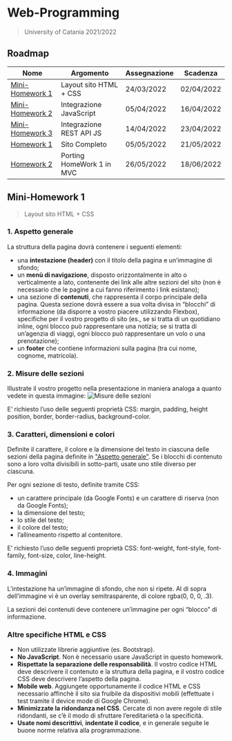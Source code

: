 # Web-Programming
> University of Catania 2021/2022 

## Roadmap
| Nome  | Argomento  | Assegnazione  | Scadenza  |
|---|---|---|---|
| [Mini-Homework 1](#Mini-Homework-1)  | Layout sito HTML + CSS  |  24/03/2022 |  02/04/2022 |
|  [Mini-Homework 2](#Mini-Homework-2) | Integrazione JavaScript  | 05/04/2022  | 16/04/2022  |
| [Mini-Homework 3](#Mini-Homework-3)  | Integrazione REST API JS  |  14/04/2022 |  23/04/2022 |
|  [Homework 1](#Homework-1) |  Sito Completo |  05/05/2022 |  21/05/2022 |
| [Homework 2](#Homework-2)  | Porting HomeWork 1 in MVC  |  26/05/2022 |  18/06/2022 |

## Mini-Homework 1
> Layout sito HTML + CSS

### 1. Aspetto generale
La struttura della pagina dovrà contenere i seguenti elementi:
- una **intestazione (header)** con il titolo della pagina e un’immagine di sfondo;
- un **menù di navigazione**, disposto orizzontalmente in alto o verticalmente a lato, contenente dei link alle altre sezioni del sito (non è necessario che le pagine a cui fanno riferimento i link esistano);
- una sezione di **contenuti**, che rappresenta il corpo principale della pagina. Questa sezione dovrà essere a sua volta divisa in “blocchi” di informazione (da disporre a vostro piacere utilizzando Flexbox), specifiche per il vostro progetto di sito (es., se si tratta di un quotidiano inline, ogni blocco può rappresentare una notizia; se si tratta di un’agenzia di viaggi, ogni blocco può rappresentare un volo o una prenotazione);
- un **footer** che contiene informazioni sulla pagina (tra cui nome, cognome, matricola).

### 2. Misure delle sezioni
Illustrate il vostro progetto nella presentazione in maniera analoga a quanto vedete in questa immagine:
![Misure delle sezioni](https://perceivelab.github.io/web-programming-course/imgs/specs.png)

E’ richiesto l’uso delle seguenti proprietà CSS: margin, padding, height position, border, border-radius, background-color.

### 3. Caratteri, dimensioni e colori
Definite il carattere, il colore e la dimensione del testo in ciascuna delle sezioni della pagina definite in ["Aspetto generale"](#1-aspetto-generale). Se i blocchi di contenuto sono a loro volta divisibili in sotto-parti, usate uno stile diverso per ciascuna.

Per ogni sezione di testo, definite tramite CSS:
- un carattere principale (da Google Fonts) e un carattere di riserva (non da Google Fonts);
- la dimensione del testo;
- lo stile del testo;
- il colore del testo;
- l’allineamento rispetto al contenitore.

E’ richiesto l’uso delle seguenti proprietà CSS: font-weight, font-style, font-family, font-size, color, line-height.

### 4. Immagini
L’intestazione ha un’immagine di sfondo, che non si ripete. Al di sopra dell’immagine vi è un overlay semitrasparente, di colore rgba(0, 0, 0, .3).

La sezioni dei contenuti deve contenere un’immagine per ogni “blocco” di informazione.

### Altre specifiche HTML e CSS
- Non utilizzate librerie aggiuntive (es. Bootstrap).
- **No JavaScript**. Non è necessario usare JavaScript in questo homework.
- **Rispettate la separazione delle responsabilità**. Il vostro codice HTML deve descrivere il contenuto e la struttura della pagina, e il vostro codice CSS deve descrivere l’aspetto della pagina.
- **Mobile web**. Aggiungete opportunamente il codice HTML e CSS necessario affinchè il sito sia fruibile da dispositivi mobili (effettuate i test tramite il device mode di Google Chrome).
- **Minimizzate la ridondanza nel CSS**. Cercate di non avere regole di stile ridondanti, se c’è il modo di sfruttare l’ereditarietà o la specificità.
- **Usate nomi descrittivi**, **indentate il codice**, e in generale seguite le buone norme relativa alla programmazione.
<!--
## Mini-Homework 2
> Integrazione JavaScript

## Mini-Homework 3
> Integrazione REST API JS

## Homework 1
> Sito Completo

## Homework 2
> Porting HomeWork 1 in MVC
-->

